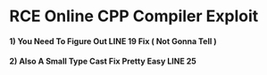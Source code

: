 # RCE Online CPP Compiler Exploit
#### 1) You Need To Figure Out LINE 19 Fix ( Not Gonna Tell )
#### 2) Also A Small Type Cast Fix Pretty Easy LINE 25

